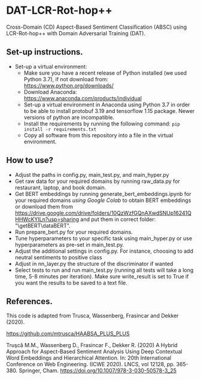 # DAT-LCR-Rot-hop++

Cross-Domain (CD) Aspect-Based Sentiment Classification (ABSC) using LCR-Rot-hop++ with Domain Adversarial Training (DAT).

## Set-up instructions.

- Set-up a virtual environment:
    - Make sure you have a recent release of Python installed (we used Python 3.7), if not download
      from: https://www.python.org/downloads/
    - Download Anaconda: https://www.anaconda.com/products/individual
    - Set-up a virtual environment in Anaconda using Python 3.7 in order to be able to install protobuf 3.19 and tensorflow 1.15 package. Newer versions of python are incompatible.
    - Install the requirements by running the following command:
      ```pip install -r requirements.txt```
    - Copy all software from this repository into a file in the virtual environment.
    
## How to use?
- Adjust the paths in config.py, main$\_$test.py, and main$\_$hyper.py 
- Get raw data for your required domains by running raw$\_$data.py for restaurant, laptop, and book domain.
- Get BERT embeddings by running generate_bert_embeddings.ipynb for your required domains *using Google Colab* to obtain BERT embeddings or download them from https://drive.google.com/drive/folders/10QzWzfGQnAXwdSNUp16241QHHWcKYILn?usp=sharing and put them in correct folder: "\getBERT\dataBERT". 
- Run prepare_bert.py for your required domains.
- Tune hyperparameters to your specific task using main_hyper.py or use hyperparameters as pre-set in main_test.py.
- Adjust the additional settings in config.py. For instance, choosing to add neutral sentiments to positive class
- Adjust in nn_layer.py the structure of the discriminator if wanted
- Select tests to run and run main_test.py (running all tests will take a long time, 5-8 minutes per iteration). Make
  sure write_result is set to True if you want the results to be saved to a text file.

## References.

This code is adapted from Trusca, Wassenberg, Frasincar and Dekker (2020).

https://github.com/mtrusca/HAABSA_PLUS_PLUS

Truşcǎ M.M., Wassenberg D., Frasincar F., Dekker R. (2020) A Hybrid Approach for Aspect-Based Sentiment Analysis Using
Deep Contextual Word Embeddings and Hierarchical Attention. In: 20th International Conference on Web
Engineering. (ICWE 2020). LNCS, vol 12128, pp. 365-380. Springer, Cham.
https://doi.org/10.1007/978-3-030-50578-3_25
